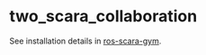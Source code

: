# two_scara_collaboration

See installation details in [ros-scara-gym](https://github.com/m0re4u/ros-scara-gym).
